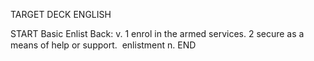 TARGET DECK
ENGLISH

START
Basic
Enlist
Back: v. 1 enrol in the armed services. 2 secure as a means of help or support.  enlistment n.
END
